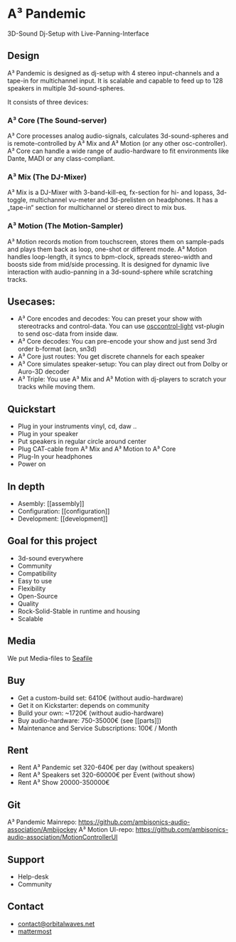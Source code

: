 # A³ Pandemic
3D-Sound Dj-Setup with Live-Panning-Interface

## Design
A³ Pandemic is designed as dj-setup with 4 stereo input-channels and a tape-in for multichannel input. It is scalable and capable to feed up to 128 speakers in multiple 3d-sound-spheres.

It consists of three devices:

### A³ Core (The Sound-server)
A³ Core processes analog audio-signals, calculates 3d-sound-spheres and is remote-controlled by A³ Mix and A³ Motion (or any other osc-controller). A³ Core can handle a wide range of audio-hardware to fit environments like Dante, MADI or any class-compliant.
 
### A³ Mix (The DJ-Mixer)
A³ Mix is a DJ-Mixer with 3-band-kill-eq, fx-section for hi- and lopass, 3d-toggle, multichannel vu-meter and 3d-prelisten on headphones.
It has a „tape-in“ section for multichannel or stereo direct to mix bus.

### A³ Motion (The Motion-Sampler)
A³ Motion records motion from touchscreen, stores them on sample-pads and plays them back as loop, one-shot or different mode. A³ Motion handles loop-length, it syncs to bpm-clock, spreads stereo-width and boosts side from mid/side processing.
It is designed for dynamic live interaction with audio-panning in a 3d-sound-sphere while scratching tracks.

## Usecases:
- A³ Core encodes and decodes: You can preset your show with stereotracks and control-data. You can use [osccontrol-light](https://github.com/drlight-code/osccontrol-light) vst-plugin to send osc-data from inside daw.
- A³ Core decodes: You can pre-encode your show and just send 3rd order b-format (acn, sn3d)
- A³ Core just routes: You get discrete channels for each speaker
- A³ Core simulates speaker-setup: You can play direct out from Dolby or Auro-3D decoder
- A³ Triple: You use A³ Mix and A³ Motion with dj-players to scratch your tracks while moving them.

## Quickstart
- Plug in your instruments vinyl, cd, daw ..
- Plug in your speaker
- Put speakers in regular circle around center
- Plug CAT-cable from A³ Mix and A³ Motion to A³ Core
- Plug-In your headphones
- Power on

## In depth
- Asembly: [[assembly]]
- Configuration: [[configuration]]
- Development: [[development]]

## Goal for this project
- 3d-sound everywhere
- Community
- Compatibility
- Easy to use
- Flexibility
- Open-Source
- Quality
- Rock-Solid-Stable in runtime and housing
- Scalable

## Media
We put Media-files to [Seafile](https://tinycloud.lilbits.de/Media)

## Buy
- Get a custom-build set: 6410€ (without audio-hardware)
- Get it on Kickstarter: depends on community
- Build your own: ~1720€ (without audio-hardware)
- Buy audio-hardware: 750-35000€ (see [[parts]])
- Maintenance and Service Subscriptions: 100€ / Month

## Rent
- Rent A³ Pandemic set 320-640€ per day (without speakers)
- Rent A³ Speakers set  320-60000€ per Event (without show)
- Rent A³ Show 20000-350000€

## Git
A³ Pandemic Mainrepo:
https://github.com/ambisonics-audio-association/Ambijockey
A³ Motion UI-repo:
https://github.com/ambisonics-audio-association/MotionControllerUI

## Support
- Help-desk
- Community

## Contact
- [contact@orbitalwaves.net](mailto:contact@orbitalwaves.net)
- [mattermost](https://talk.lilbits.de/ambisonics)